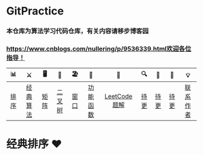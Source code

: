 # GitPractice
### 本仓库为算法学习代码仓库，有关内容请移步博客园
### https://www.cnblogs.com/nullering/p/9536339.html欢迎各位指导！



| 📊 |⚔️ | 🖥 | 🚏 | 🏖  | 🌁| 📮 | 🔍 | 🚀 | 🌈 |💡
| :--------: | :---------: | :---------: | :---------: | :---------: | :---------:| :---------: | :-------: | :-------:| :------:|:------:|
| [排序](#常用排序) | [经典算法](#经典算法)|[矩阵](#矩阵相关) | [二叉树](#二叉树相关) |[窗口](#滑动窗口有关)|[功能函数](#常用功能函数)| [LeetCode题解](#LeetCode题解) |[待更](#待更)|[待更](#待更)| [待更](#待更)|[联系作者](#联系作者) |

# 经典排序  :heart: 


